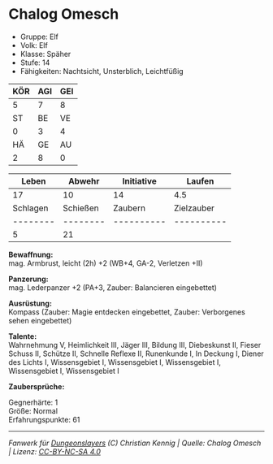 # Chalog Omesch  
- Gruppe: Elf  
- Volk: Elf  
- Klasse: Späher  
- Stufe: 14  
- Fähigkeiten: Nachtsicht, Unsterblich, Leichtfüßig  


| KÖR | AGI | GEI |  
| --- | --- | --- |  
| 5   | 7   | 8   |
| ST  | BE  | VE  |  
| 0   | 3   | 4   |
| HÄ  | GE  | AU  |  
| 2   | 8   | 0   |


| Leben    | Abwehr   | Initiative | Laufen     |
| -------- | -------- | ---------- | ---------- |
| 17       | 10       | 14         | 4.5        |
| Schlagen | Schießen | Zaubern    | Zielzauber |
| -------- | -------- | ---------- | ---------- |
| 5        | 21       |            |            |

**Bewaffnung:**  
mag. Armbrust, leicht (2h) +2 (WB+4, GA-2, Verletzen +II)

**Panzerung:**  
mag. Lederpanzer +2 (PA+3, Zauber: Balancieren eingebettet)

**Ausrüstung:**  
Kompass (Zauber: Magie entdecken eingebettet, Zauber: Verborgenes sehen eingebettet)

**Talente:**  
Wahrnehmung V, Heimlichkeit III, Jäger III, Bildung III, Diebeskunst II, Fieser Schuss II, Schütze II, Schnelle Reflexe II, Runenkunde I, In Deckung I, Diener des Lichts I, Wissensgebiet I, Wissensgebiet I, Wissensgebiet I, Wissensgebiet I, Wissensgebiet I

**Zaubersprüche:**  


Gegnerhärte: 1  
Größe: Normal  
Erfahrungspunkte: 61  



___
*Fanwerk für [Dungeonslayers](https://www.dungeonslayers.net/) (C) Christian Kennig | Quelle: Chalog Omesch | Lizenz: [CC-BY-NC-SA 4.0](https://creativecommons.org/licenses/by-nc-sa/4.0/deed.de)*